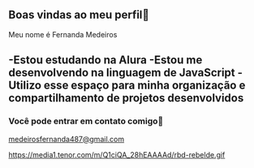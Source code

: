 ## Boas vindas ao meu perfil💙

Meu nome é Fernanda Medeiros

-Estou estudando na Alura
-Estou me desenvolvendo na linguagem de JavaScript
-Utilizo esse espaço para minha organização e compartilhamento de projetos desenvolvidos
-
### Você pode entrar em contato comigo📧

medeirosfernanda487@gmail.com


![]()https://media1.tenor.com/m/Q1ciQA_28hEAAAAd/rbd-rebelde.gif

  
